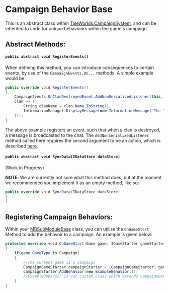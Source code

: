 # Campaign Behavior Base
This is an abstract class within [TaleWorlds.CampaignSystem](./README.md), and can be inherited to code for unique behaviours within the game's campaign.

## Abstract Methods:
#### ```public abstract void RegisterEvents()```
When defining this method, you can introduce consequences to certain events, by use of the `CampaignEvents.On...` methods. A simple example would be:
```csharp
public override void RegisterEvents()
{   
    CampaignEvents.OnClanDestroyedEvent.AddNonSerializedListener(this, new Action<Clan>(
    clan => {
        String clanName = clan.Name.ToString();
        InformationManager.DisplayMessage(new InformationMessage("The " + clanName + " was destroyed!"));
    }));
}
```
The above example registers an event, such that when a clan is destroyed, a message is broadcasted to the chat. The `AddNonSerializedListener` method called here requires the second argument to be an action, which is described [here](https://docs.microsoft.com/en-us/dotnet/api/system.action-1?view=netframework-4.8).

#### ```public abstract void SyncData(IDataStore dataStore)```
(Work in Progress)

**NOTE**: We are currently not sure what this method does, but at the moment we recommended you implement it as an empty method, like so:
```csharp
public override void SyncData(IDataStore dataStore)
{
}
```

## Registering Campaign Behaviors:
Within your [MBSubModuleBase](../mountandblade/mbsubmodulebase.md) class, you can utilise the `OnGameStart` Method to add the behavoir to a campaign. An example is given below:
```csharp
protected override void OnGameStart(Game game, IGameStarter gameStarter) 
{
    if(game.GameType is Campaign) 
    {
        //The current game is a campaign
        CampaignGameStarter campaignStarter = (CampaignGameStarter) gameStarter;
        campaignStarter.AddBehavior(new ExampleBehavior());
        //ExampleBehavoir is our custom class which extends CampaignBehaviorBase
    }
}
```
